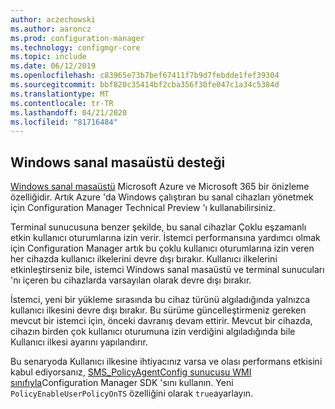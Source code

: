 ```yaml
---
author: aczechowski
ms.author: aaroncz
ms.prod: configuration-manager
ms.technology: configmgr-core
ms.topic: include
ms.date: 06/12/2019
ms.openlocfilehash: c83965e73b7bef67411f7b9d7febdde1fef39304
ms.sourcegitcommit: bbf820c35414bf2cba356f30fe047c1a34c5384d
ms.translationtype: MT
ms.contentlocale: tr-TR
ms.lasthandoff: 04/21/2020
ms.locfileid: "81716484"
---
```

## <a name="support-for-windows-virtual-desktop"></a><a name="bkmk_winsku"></a>Windows sanal masaüstü desteği

<!--3556025-->

[Windows sanal masaüstü](https://docs.microsoft.com/azure/virtual-desktop/) Microsoft Azure ve Microsoft 365 bir önizleme özelliğidir. Artık Azure 'da Windows çalıştıran bu sanal cihazları yönetmek için Configuration Manager Technical Preview 'ı kullanabilirsiniz.

Terminal sunucusuna benzer şekilde, bu sanal cihazlar Çoklu eşzamanlı etkin kullanıcı oturumlarına izin verir. İstemci performansına yardımcı olmak için Configuration Manager artık bu çoklu kullanıcı oturumlarına izin veren her cihazda kullanıcı ilkelerini devre dışı bırakır. Kullanıcı ilkelerini etkinleştirseniz bile, istemci Windows sanal masaüstü ve terminal sunucuları 'nı içeren bu cihazlarda varsayılan olarak devre dışı bırakır.

İstemci, yeni bir yükleme sırasında bu cihaz türünü algıladığında yalnızca kullanıcı ilkesini devre dışı bırakır. Bu sürüme güncelleştirmeniz gereken mevcut bir istemci için, önceki davranış devam ettirir. Mevcut bir cihazda, cihazın birden çok kullanıcı oturumuna izin verdiğini algıladığında bile Kullanıcı ilkesi ayarını yapılandırır.

Bu senaryoda Kullanıcı ilkesine ihtiyacınız varsa ve olası performans etkisini kabul ediyorsanız, [SMS_PolicyAgentConfig sunucusu WMI sınıfıyla](../../../../../develop/reference/core/clients/config/sms_policyagentconfig-server-wmi-class.md)Configuration Manager SDK 'sını kullanın. Yeni `PolicyEnableUserPolicyOnTS` özelliğini olarak `true`ayarlayın.
